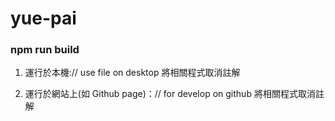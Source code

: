 # yue-pai

### npm run build

1. 運行於本機:// use file on desktop 將相關程式取消註解

1. 運行於網站上(如 Github page)：// for develop on github 將相關程式取消註解
